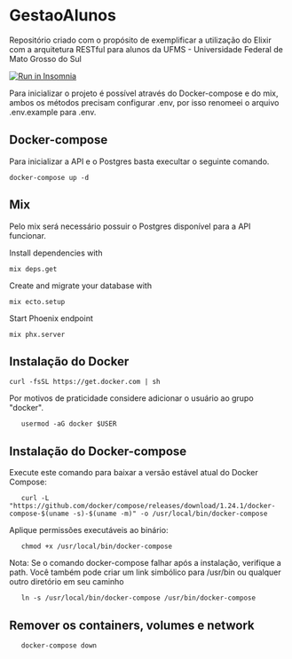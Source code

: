 # GestaoAlunos

Repositório criado com o propósito de exemplificar a utilização do Elixir com a arquitetura RESTful para alunos da UFMS - Universidade Federal de Mato Grosso do Sul

<a href="https://insomnia.rest/run/?label=students-api&uri=https%3A%2F%2Fraw.githubusercontent.com%2FVinny1892%2Fgestao-alunos-api%2Fdeveloper%2Futils%2Ftest.json" target="_blank"><img src="https://insomnia.rest/images/run.svg" alt="Run in Insomnia"></a>

Para inicializar o projeto é possível através do Docker-compose e do mix, ambos os métodos precisam configurar .env, por isso renomeei o arquivo .env.example para .env.

## Docker-compose

Para inicializar a API e o Postgres basta execultar o seguinte comando.

```shell
docker-compose up -d
```

## Mix

Pelo mix será necessário possuir o Postgres disponível para a API funcionar.

Install dependencies with

```shell
mix deps.get
```

Create and migrate your database with

```shell
mix ecto.setup
```

Start Phoenix endpoint

```shell
mix phx.server
```

## Instalação do Docker

```shell
curl -fsSL https://get.docker.com | sh
```

Por motivos de praticidade considere adicionar o usuário ao grupo "docker".

```shell
   usermod -aG docker $USER
```

## Instalação do Docker-compose

Execute este comando para baixar a versão estável atual do Docker Compose:

```shell
   curl -L "https://github.com/docker/compose/releases/download/1.24.1/docker-compose-$(uname -s)-$(uname -m)" -o /usr/local/bin/docker-compose
```

Aplique permissões executáveis ​​ao binário:

```shell
   chmod +x /usr/local/bin/docker-compose
```

Nota: Se o comando docker-compose falhar após a instalação, verifique a path. Você também pode criar um link simbólico para /usr/bin ou qualquer outro diretório em seu caminho

```shell
   ln -s /usr/local/bin/docker-compose /usr/bin/docker-compose
```

## Remover os containers, volumes e network

```shell
   docker-compose down
```
